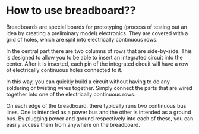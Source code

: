 # How to use breadboard??

Breadboards are special boards for prototyping (process of testing out an idea by creating a preliminary model)
electronics. They are covered with a grid of holes, which are split into electrically 
continuous rows.
 
In the central part there are two columns of rows that are side-by-side. This is designed to allow you to be able to insert an 
integrated circuit into the center. After it is inserted, each pin of the integrated circuit will have a row of electrically continuous 
holes connected to it.
 
In this way, you can quickly build a circuit without having to do any soldering or twisting wires together. Simply connect the parts that
are wired together into one of the electrically continuous rows.
 
On each edge of the breadboard, there typically runs two continuous bus lines. One is intended as a power bus and the other is intended as
a ground bus. By plugging power and ground respectively into each of these, you can easily access them from anywhere on the breadboard.
